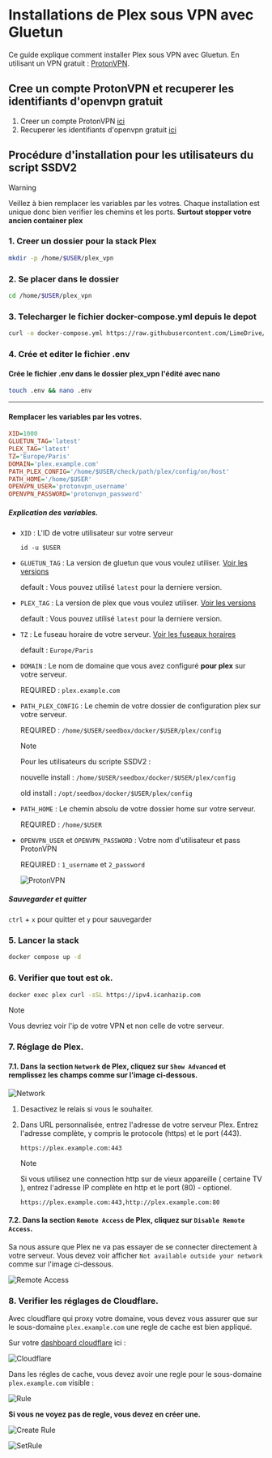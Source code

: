 # Installations de Plex sous VPN avec Gluetun

Ce guide explique comment installer Plex sous VPN avec Gluetun. En utilisant un VPN gratuit : [ProtonVPN](https://protonvpn.com/).

## Cree un compte ProtonVPN et recuperer les identifiants d'openvpn gratuit

1. Creer un compte ProtonVPN [ici](https://account.protonvpn.com/signup)
2. Recuperer les identifiants d'openvpn gratuit [ici](https://account.proton.me/u/0/vpn/OpenVpnIKEv2)


##  Procédure d'installation pour les utilisateurs du script SSDV2


> [!WARNING]
> Veillez à bien remplacer les variables par les votres. Chaque installation est unique donc bien verifier les chemins et les ports. **Surtout stopper votre ancien container plex**


### 1. Creer un dossier pour la stack Plex

```bash
mkdir -p /home/$USER/plex_vpn
```

### 2. Se placer dans le dossier

```bash
cd /home/$USER/plex_vpn
```

### 3. Telecharger le fichier docker-compose.yml depuis le depot


```bash
curl -o docker-compose.yml https://raw.githubusercontent.com/LimeDrive/plex_wg_stack/master/deploy/gluetun/compose.yml
```

### 4. Crée et editer le fichier .env

#### Crée le fichier .env dans le dossier plex_vpn l'édité avec nano

```bash
touch .env && nano .env
```
---
    
#### Remplacer les variables par les votres.

```ini
XID=1000
GLUETUN_TAG='latest'
PLEX_TAG='latest'
TZ='Europe/Paris'
DOMAIN='plex.example.com'
PATH_PLEX_CONFIG='/home/$USER/check/path/plex/config/on/host'
PATH_HOME='/home/$USER'
OPENVPN_USER='protonvpn_username'
OPENVPN_PASSWORD='protonvpn_password'
```
##### Explication des variables.

- `XID` : L'ID de votre utilisateur sur votre serveur

    `id -u $USER`

- `GLUETUN_TAG` : La version de gluetun que vous voulez utiliser. [Voir les versions](https://hub.docker.com/r/qmcgaw/gluetun/tags?page=1&ordering=last_updated)

    default : Vous pouvez utilisé `latest` pour la derniere version.

- `PLEX_TAG` : La version de plex que vous voulez utiliser. [Voir les versions](https://hub.docker.com/r/linuxserver/plex/tags?page=1&ordering=last_updated)

    default : Vous pouvez utilisé `latest` pour la derniere version.

- `TZ` : Le fuseau horaire de votre serveur. [Voir les fuseaux horaires](https://en.wikipedia.org/wiki/List_of_tz_database_time_zones)

    default : `Europe/Paris`

- `DOMAIN` : Le nom de domaine que vous avez configuré **pour plex** sur votre serveur.

    REQUIRED : `plex.example.com`

- `PATH_PLEX_CONFIG` : Le chemin de votre dossier de configuration plex sur votre serveur.

    REQUIRED : `/home/$USER/seedbox/docker/$USER/plex/config`
    > [!NOTE]
    > Pour les utilisateurs du scripte SSDV2 :
    >
    > nouvelle install : `/home/$USER/seedbox/docker/$USER/plex/config`
    >
    > old install : `/opt/seedbox/docker/$USER/plex/config`

- `PATH_HOME` : Le chemin absolu de votre dossier home sur votre serveur.

    REQUIRED : `/home/$USER`


- `OPENVPN_USER` et `OPENVPN_PASSWORD` : Votre nom d'utilisateur et pass ProtonVPN

    REQUIRED : `1_username` et `2_password`

    ![ProtonVPN](https://imgur.com/2eFcZhg.png)

##### Sauvegarder et quitter

`ctrl` + `x` pour quitter et `y` pour sauvegarder


### 5. Lancer la stack

```bash
docker compose up -d
```

### 6. Verifier que tout est ok.

```bash
docker exec plex curl -sSL https://ipv4.icanhazip.com
```

> [!NOTE] 
> Vous devriez voir l'ip de votre VPN et non celle de votre serveur.

### 7. Réglage de Plex.

#### 7.1. Dans la section `Network` de Plex, cliquez sur `Show Advanced` et remplissez les champs comme sur l'image ci-dessous.

![Network](https://i.imgur.com/9pjchSV.png)

1. Desactivez le relais si vous le souhaiter.

2. Dans URL personnalisée, entrez l'adresse de votre serveur Plex. Entrez l'adresse complète, y compris le protocole (https) et le port (443).

    `https://plex.example.com:443`

    >[!NOTE]
    > Si vous utilisez une connection http sur de vieux appareille ( certaine TV ), entrez l'adresse IP complète en http et le port (80) - optionel.
    >
    > `https://plex.example.com:443,http://plex.example.com:80`


#### 7.2. Dans la section `Remote Access` de Plex, cliquez sur `Disable Remote Access`.
Sa nous assure que Plex ne va pas essayer de se connecter directement à votre serveur. Vous devez voir afficher `Not available outside your network` comme sur l'image ci-dessous.

![Remote Access](https://i.imgur.com/VtbbBSY.png)

### 8. Verifier les réglages de Cloudflare.

Avec cloudflare qui proxy votre domaine, vous devez vous assurer que sur le sous-domaine `plex.example.com` une regle de cache est bien appliqué.


Sur votre [dashboard cloudflare](`https://dash.cloudflare.com/`) ici :

![Cloudflare](https://i.imgur.com/RAfL6jb.png)

Dans les régles de cache, vous devez avoir une regle pour le sous-domaine `plex.example.com` visible :

![Rule](https://i.imgur.com/7jmE5UC.png)

**Si vous ne voyez pas de regle, vous devez en créer une.**

![Create Rule](https://i.imgur.com/mUpgThY.png)


![SetRule](https://i.imgur.com/YqaZbD8.png)
